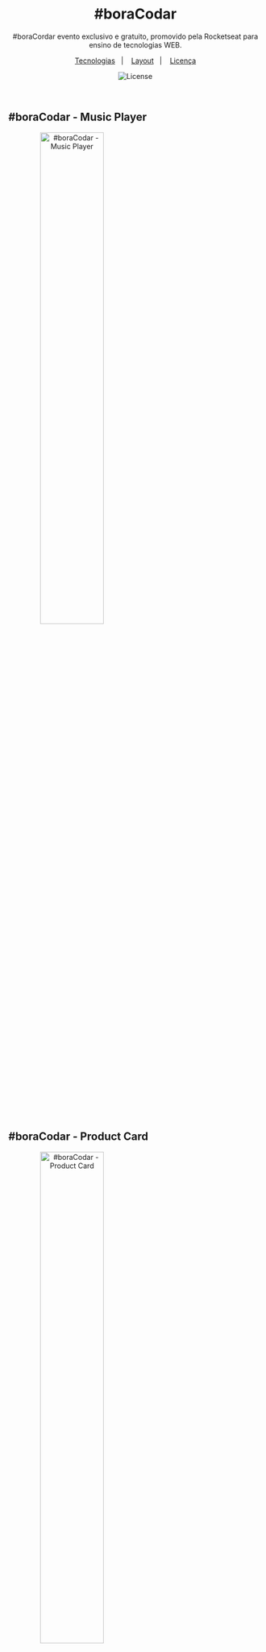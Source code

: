 <h1 align="center"> #boraCodar </h1>

<p align="center">
#boraCordar evento exclusivo e gratuito, promovido pela Rocketseat para ensino de tecnologias WEB. <br/>
</p>

<p align="center">
  <a href="#-tecnologias">Tecnologias</a>&nbsp;&nbsp;&nbsp;|&nbsp;&nbsp;&nbsp;
  <a href="#-layout">Layout</a>&nbsp;&nbsp;&nbsp;|&nbsp;&nbsp;&nbsp;
  <a href="#memo-licença">Licença</a>
</p>

<p align="center">
  <img alt="License" src="https://img.shields.io/static/v1?label=license&message=MIT&color=49AA26&labelColor=000000">
</p>

<br>

<h2> #boraCodar - Music Player </h2>

<a href="https://user-images.githubusercontent.com/58408758/214085849-bedf20de-a591-4324-aa4e-54beb4754d10.png" align="center">
  <img alt="#boraCodar - Music Player" src="https://user-images.githubusercontent.com/58408758/214085849-bedf20de-a591-4324-aa4e-54beb4754d10.png" width="50%">
</a>

<h2> #boraCodar - Product Card </h2>
<a href="https://user-images.githubusercontent.com/58408758/214085849-bedf20de-a591-4324-aa4e-54beb4754d10.png" align="center">
  <img alt="#boraCodar - Product Card" src="https://user-images.githubusercontent.com/58408758/214086588-f0775c32-a8d0-45d3-a288-54c17712f372.png" width="50%">
</a>



## 🚀 Tecnologias

Esse projeto foi desenvolvido com as seguintes tecnologias:

- HTML e CSS
- JavaScript
- Git
- Figma


## 👉 Acessar os projetos

Você pode acessar os projetos clicando nos links abaixo:

- [#boraCodar - Music Player](https://github.com/hugosimoesdev/challenge-boracodar/tree/boracodar%231)
- [#boraCodar - Product Card](https://github.com/hugosimoesdev/challenge-boracodar/tree/boracodar%232)

## :memo: Licença

Esse projeto está sob a licença MIT.

---

Feito com ♥ by Rocketseat :wave: [Participe da nossa comunidade!](https://discord.gg/rocketseat)
